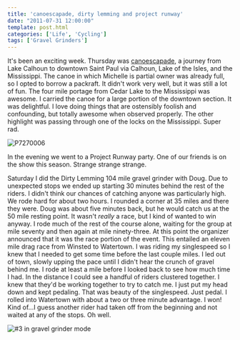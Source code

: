 ```yaml
---
title: 'canoescapade, dirty lemming and project runway'
date: "2011-07-31 12:00:00"
template: post.html
categories: ['Life', 'Cycling']
tags: ['Gravel Grinders']
---
```


It's been an exciting week. Thursday was [canoescapade][1], a journey from Lake Calhoun to downtown Saint Paul via Calhoun, Lake of the Isles, and the Mississippi. The canoe in which Michelle is partial owner was already full, so I opted to borrow a packraft. It didn't work very well, but it was still a lot of fun. The four mile portage from Cedar Lake to the Mississippi was awesome. I carried the canoe for a large portion of the downtown section. It was delightful. I love doing things that are ostensibly foolish and confounding, but totally awesome when observed properly. The other highlight was passing through one of the locks on the Mississippi. Super rad.  
  
![P7270006](http://f.slowtheory.com/5993479811_70502a8927.jpg "P7270006")  
  
In the evening we went to a Project Runway party. One of our friends is on the show this season. Strange strange strange.  
  
Saturday I did the Dirty Lemming 104 mile gravel grinder with Doug. Due to unexpected stops we ended up starting 30 minutes behind the rest of the riders. I didn't think our chances of catching anyone was particularly high. We rode hard for about two hours. I rounded a corner at 35 miles and there they were. Doug was about five minutes back, but he would catch us at the 50 mile resting point. It wasn't *really* a race, but I kind of wanted to win anyway. I rode much of the rest of the course alone, waiting for the group at mile seventy and then again at mile ninety-three. At this point the organizer announced that it was the race portion of the event. This entailed an eleven mile drag race from Winsted to Watertown. I was riding my singlespeed so I knew that I needed to get some time before the last couple miles. I led out of town, slowly upping the pace until I didn't hear the crunch of gravel behind me. I rode at least a mile before I looked back to see how much time I had. In the distance I could see a handful of riders clustered together. I knew that they'd be working together to try to catch me. I just put my head down and kept pedaling. That was beauty of the singlespeed. Just pedal. I rolled into Watertown with about a two or three minute advantage. I won! Kind of...I guess another rider had taken off from the beginning and not waited at any of the stops. Oh well.  
  
![#3 in gravel grinder mode](http://f.slowtheory.com/5992308086_884509ab10.jpg "#3 in gravel grinder mode")  
  
 

 [1]: http://www.canoescapade.com